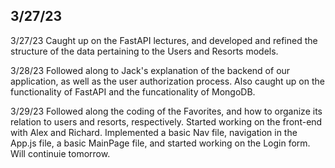 ## 3/27/23

3/27/23
Caught up on the FastAPI lectures, and developed and refined the structure of the data pertaining to the Users and Resorts models.

3/28/23
Followed along to Jack's explanation of the backend of our application, as well as the user authorization process. Also caught up on the functionality of FastAPI and the funcationality of MongoDB.

3/29/23
Followed along the coding of the Favorites, and how to organize its relation to users and resorts, respectively. Started working on the front-end with Alex and Richard. Implemented a basic Nav file, navigation in the App.js file, a basic MainPage file, and started working on the Login form. Will continuie tomorrow.
